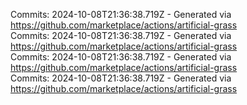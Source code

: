 Commits: 2024-10-08T21:36:38.719Z - Generated via https://github.com/marketplace/actions/artificial-grass
<br>
Commits: 2024-10-08T21:36:38.719Z - Generated via https://github.com/marketplace/actions/artificial-grass
<br>
Commits: 2024-10-08T21:36:38.719Z - Generated via https://github.com/marketplace/actions/artificial-grass
<br>
Commits: 2024-10-08T21:36:38.719Z - Generated via https://github.com/marketplace/actions/artificial-grass
<br>
